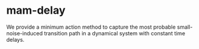 # mam-delay

We provide a minimum action method to capture the most probable  small-noise-induced transition path in a dynamical system with constant time delays.